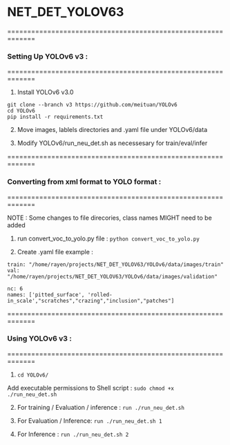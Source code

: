 # NET_DET_YOLOV63

=============================================================

### Setting Up YOLOv6 v3 : 

=============================================================

1. Install YOLOv6 v3.0
```
git clone --branch v3 https://github.com/meituan/YOLOv6 
cd YOLOv6
pip install -r requirements.txt
```

2. Move images, lablels directories and .yaml file under YOLOv6/data 


3. Modify YOLOv6/run_neu_det.sh as necessesary for train/eval/infer 

=============================================================

### Converting from xml format to YOLO format : 

=============================================================

NOTE : Some changes to file direcories, class names MIGHT need to be added

1. run convert_voc_to_yolo.py file :
`python convert_voc_to_yolo.py`

2. Create .yaml file
example : 
```
train: "/home/rayen/projects/NET_DET_YOLOV63/YOLOv6/data/images/train"
val: "/home/rayen/projects/NET_DET_YOLOV63/YOLOv6/data/images/validation"

nc: 6
names: ['pitted_surface', 'rolled-in_scale',"scratches","crazing","inclusion","patches"]
```

=============================================================

### Using YOLOv6 v3 : 

=============================================================


1. `cd YOLOv6/` 

Add executable permissions to Shell script :
`sudo chmod +x ./run_neu_det.sh` 

2. For training / Evaluation / inference :
`run ./run_neu_det.sh`

2. For Evaluation / Inference:
`run ./run_neu_det.sh 1`

2. For Inference :
`run ./run_neu_det.sh 2`




